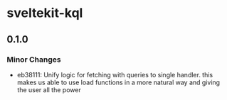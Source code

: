 # sveltekit-kql

## 0.1.0

### Minor Changes

- eb38111: Unify logic for fetching with queries to single handler. this makes us able to use load functions in a more natural way and giving the user all the power
